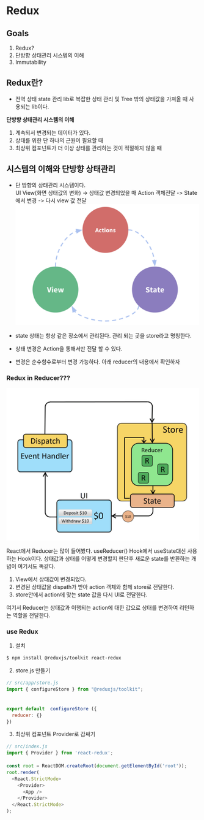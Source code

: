 # Redux

## Goals
1. Redux? 
2. 단방향 상태관리 시스템의 이해 
3. Immutability
  

## Redux란? 
- 전역 상태 state 관리 lib로 복잡한 상태 관리 및 Tree 밖의 상태값을 가져올 때 사용되는 lib이다. 

**단방향 상태관리 시스템의 이해**
1. 계속되서 변경되는 데이터가 있다. 
2. 상태를 위한 단 하나의 근원이 필요할 때
3. 최상위 컴포넌트가 더 이상 상태를 관리하는 것이 적절하지 않을 때

## 시스템의 이해와 단방향 상태관리 
- 단 방향의 상태관리 시스템이다.   
UI View(화면 상태값의 변화) -> 상태값 변경되었을 때 Action 객체전달 -> State 에서 변경 -> 다시 view 값 전달
![ReduxSytems](./../../resource/redux_1.png)

- state 상태는 항상 같은 장소에서 관리된다. 관리 되는 곳을 store라고 명칭한다.
- 상태 변경은  Action을 통해서만 전달 할 수 있다.
- 변경은 순수함수로부터 변경 가능하다. 아래 reducer의 내용에서 확인하자
  
### Redux in Reducer??? 

![ReduxSystem](./../../resource/redux_2.png)
 
React에서 Reducer는 많이 들어봤다. useReducer() Hook에서  useState대신 사용하는
Hook이다. 상태값과 상태를 어떻게 변경할지 판단후 새로운 state를 반환하는 개념이 여기서도 똑같다. 

1. View에서 상태값이 변경되었다.
2. 변경된 상태값을 dispath가 받아 action 객체와 함께 store로 전달한다.
3. store안에서  action에 맞는 state 값을 다시 UI로 전달한다. 
   
여기서 Reducer는 상태값과 이행되는 action에 대한 값으로 상태를 변경하여 리턴하는 역할을 전달한다.



### use Redux

1. 설치

```bash
$ npm install @reduxjs/toolkit react-redux
```

2. store.js 만들기

```js 
// src/app/store.js
import { configureStore } from "@reduxjs/toolkit";


export default  configureStore ({
  reducer: {}
})
```

3. 최상위 컴포넌트 Provider로 감싸기 
  
```js 
// src/index.js
import { Provider } from 'react-redux';

const root = ReactDOM.createRoot(document.getElementById('root'));
root.render(
  <React.StrictMode>
    <Provider>
      <App />
    </Provider>
  </React.StrictMode>
);
```